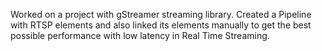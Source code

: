 Worked on a project with gStreamer streaming library. Created a Pipeline with RTSP elements and also linked its elements manually to get the best possible performance with low latency in Real Time Streaming.


